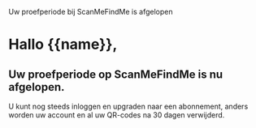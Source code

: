 Uw proefperiode bij ScanMeFindMe is afgelopen

<h1>Hallo {{name}},</h1>
<h2> Uw proefperiode op ScanMeFindMe is nu afgelopen.</h2>
<p> U kunt nog steeds inloggen en upgraden naar een abonnement, anders worden uw account en al uw QR-codes na 30 dagen verwijderd.</p>
